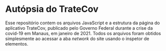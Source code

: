 # Autópsia do TrateCov

Esse repositório contem os arquivos JavaScript e a estrutura da página do aplicativo TrateCov, publicado pelo Governo Federal durante a crise da covid-19 em Manaus, em janeiro de 2021. Todos os arquivos foram obtidos simplesmente ao acessar a aba _network_ do site usando o inspetor de elementos.